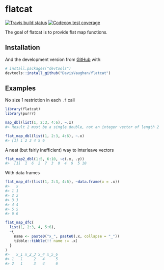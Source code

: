 
<!-- README.md is generated from README.Rmd. Please edit that file -->

# flatcat

<!-- badges: start -->

[![Travis build
status](https://travis-ci.org/DavisVaughan/flatcat.svg?branch=master)](https://travis-ci.org/DavisVaughan/flatcat)
[![Codecov test
coverage](https://codecov.io/gh/DavisVaughan/flatcat/branch/master/graph/badge.svg)](https://codecov.io/gh/DavisVaughan/flatcat?branch=master)
<!-- badges: end -->

The goal of flatcat is to provide flat map functions.

## Installation

And the development version from [GitHub](https://github.com/) with:

``` r
# install.packages("devtools")
devtools::install_github("DavisVaughan/flatcat")
```

## Examples

No size 1 restriction in each `.f` call

``` r
library(flatcat)
library(purrr)

map_dbl(list(1, 2:3, 4:6), ~.x)
#> Result 2 must be a single double, not an integer vector of length 2

flat_map_dbl(list(1, 2:3, 4:6), ~.x)
#> [1] 1 2 3 4 5 6
```

A neat (but fairly inefficient) way to interleave vectors

``` r
flat_map2_dbl(1:5, 6:10, ~c(.x, .y))
#>  [1]  1  6  2  7  3  8  4  9  5 10
```

With data frames

``` r
flat_map_dfr(list(1, 2:3, 4:6), ~data.frame(x = .x))
#>   x
#> 1 1
#> 2 2
#> 3 3
#> 4 4
#> 5 5
#> 6 6

flat_map_dfc(
  list(1, 2:3, 4, 5:6), 
  ~{
    name <- paste0("x_", paste0(.x, collapse = "_"))
    tibble::tibble(!! name := .x)
  }
)
#>   x_1 x_2_3 x_4 x_5_6
#> 1   1     2   4     5
#> 2   1     3   4     6
```
